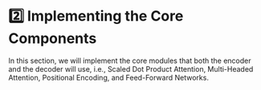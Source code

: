 # 2️⃣ Implementing the Core Components

In this section, we will implement the core modules that both the encoder and the decoder will use, i.e., Scaled Dot Product Attention, Multi-Headed Attention, Positional Encoding, and Feed-Forward Networks.